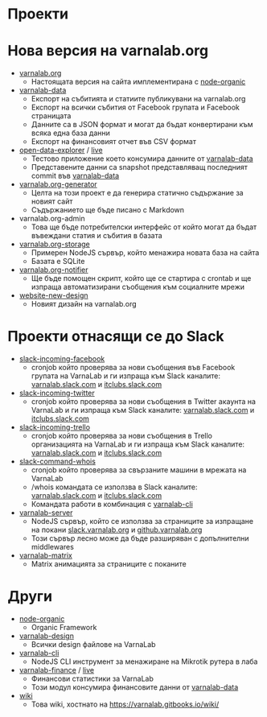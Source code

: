 
# Проекти

# Нова версия на varnalab.org

- [varnalab.org](https://github.com/VarnaLab/varnalab.org)
  - Настоящата версия на сайта имплементирана с [node-organic](https://github.com/VarnaLab/node-organic)
- [varnalab-data](https://github.com/VarnaLab/varnalab-data)
  - Експорт на събитията и статиите публикувани на varnalab.org
  - Експорт на всички събития от Facebook групата и Facebook страницата
  - Данните са в JSON формат и могат да бъдат конвертирани към всяка една база данни
  - Експорт на финансовият отчет във CSV формат
- [open-data-explorer](https://github.com/VarnaLab/open-data-explorer) / [live](https://varnalab.github.io/open-data-explorer/)
  - Тестово приложение което консумира данните от [varnalab-data](https://github.com/VarnaLab/varnalab-data)
  - Представените данни са snapshot представляващ последният commit във [varnalab-data](https://github.com/VarnaLab/varnalab-data)
- [varnalab.org-generator](https://github.com/VarnaLab/varnalab.org-generator)
  - Целта на този проект е да генерира статично съдържание за новият сайт
  - Съдържанието ще бъде писано с Markdown
- varnalab.org-admin
  - Това ще бъде потребителски интерфейс от който могат да бъдат въвеждани статия и събития в базата
- [varnalab.org-storage](https://github.com/VarnaLab/varnalab.org-storage)
  - Примерен NodeJS сървър, който менажира новата база на сайта
  - Базата е SQLite
- [varnalab.org-notifier](https://github.com/VarnaLab/varnalab.org-notifier)
  - Ще бъде помощен скрипт, който ще се стартира с crontab и ще изпраща автоматизирани съобщения към социалните мрежи
- [website-new-design](https://github.com/VarnaLab/website-new-design)
  - Новият дизайн на varnalab.org

# Проекти отнасящи се до Slack

- [slack-incoming-facebook](https://github.com/VarnaLab/slack-incoming-facebook)
  - cronjob който проверява за нови съобщения във Facebook групата на VarnaLab и ги изпраща към Slack каналите: [varnalab.slack.com](https://varnalab.slack.com) и [itclubs.slack.com](https://itclubs.slack.com)
- [slack-incoming-twitter](https://github.com/VarnaLab/slack-incoming-twitter)
  - cronjob който проверява за нови съобщения в Twitter акаунта на VarnaLab и ги изпраща към Slack каналите: [varnalab.slack.com](https://varnalab.slack.com) и [itclubs.slack.com](https://itclubs.slack.com)
- [slack-incoming-trello](https://github.com/VarnaLab/slack-incoming-trello)
  - cronjob който проверява за нови съобщения в Trello организацията на VarnaLab и ги изпраща към Slack каналите: [varnalab.slack.com](https://varnalab.slack.com) и [itclubs.slack.com](https://itclubs.slack.com)
- [slack-command-whois](https://github.com/VarnaLab/slack-command-whois)
  - cronjob който проверява за свързаните машини в мрежата на VarnaLab
  - /whois командата се използва в Slack каналите: [varnalab.slack.com](https://varnalab.slack.com) и [itclubs.slack.com](https://itclubs.slack.com)
  - Командата работи в комбинация с [varnalab-cli](https://github.com/VarnaLab/varnalab-cli)
- [varnalab-server](https://github.com/VarnaLab/varnalab-server)
  - NodeJS сървър, който се използва за страниците за изпращане на покани [slack.varnalab.org](https://slack.varnalab.org/) и [github.varnalab.org](https://github.varnalab.org/)
  - Този сървър лесно може да бъде разширяван с допълнителни middlewares
- [varnalab-matrix](https://github.com/VarnaLab/varnalab-matrix)
  - Matrix анимацията за страниците с поканите

# Други

- [node-organic](https://github.com/VarnaLab/node-organic)
  - Organic Framework
- [varnalab-design](https://github.com/VarnaLab/varnalab-design)
  - Всички design файлове на VarnaLab
- [varnalab-cli](https://github.com/VarnaLab/varnalab-cli)
  - NodeJS CLI инструмент за менажиране на Mikrotik рутера в лаба
- [varnalab-finance](https://github.com/VarnaLab/varnalab-finance) / [live](https://varnalab.github.io/varnalab-finance/)
  - Финансови статистики за VarnaLab
  - Този модул консумира финансовите данни от [varnalab-data](https://github.com/VarnaLab/varnalab-data)
- [wiki](https://github.com/VarnaLab/wiki)
  - Това wiki, хостнато на https://varnalab.gitbooks.io/wiki/
